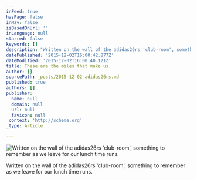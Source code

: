 ```yaml
---
inFeed: true
hasPage: false
inNav: false
isBasedOnUrl: ''
inLanguage: null
starred: false
keywords: []
description: "Written on the wall of the adidas26rs 'club-room', something to remember as we leave for our lunch time runs."
datePublished: '2015-12-02T16:00:42.877Z'
dateModified: '2015-12-02T16:00:40.121Z'
title: These are the miles that make us.
author: []
sourcePath: _posts/2015-12-02-adidas26rs.md
published: true
authors: []
publisher:
  name: null
  domain: null
  url: null
  favicon: null
_context: 'http://schema.org'
_type: Article

---
```

![Written on the wall of the adidas26rs 'club-room', something to remember as we leave for our lunch time runs.](https://the-grid-user-content.s3-us-west-2.amazonaws.com/695e5264-0539-4c09-8880-61a3bd0bdf39.jpg)

Written on the wall of the adidas26rs 'club-room', something to remember as we leave for our lunch time runs.